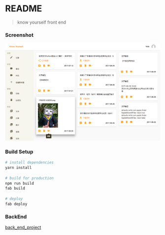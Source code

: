 # README

> know yourself front end

### Screenshot

![screenshot](https://github.com/Packedcat/know_yourself/blob/master/screenshot/screenshot.png)

### Build Setup

``` bash
# install dependencies
yarn install

# build for production
npm run build
fab build

# deploy
fab deploy
```

### BackEnd

[back_end_project](https://github.com/Packedcat/know_yourself)

